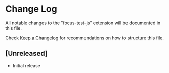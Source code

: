 # Change Log

All notable changes to the "focus-test-js" extension will be documented in this file.

Check [Keep a Changelog](http://keepachangelog.com/) for recommendations on how to structure this file.

## [Unreleased]

- Initial release